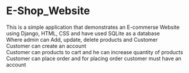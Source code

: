# E-Shop_Website
This is a simple application that demonstrates an E-commerse Website using Django, HTML, CSS and have used SQLite as a database<br>
Where admin can Add, update, delete products and Customer <br>
Customer can create an account <br>
Customer can products to cart and he can increase quantity of products <br>
Customer can place order and for placing order customer must have an account
